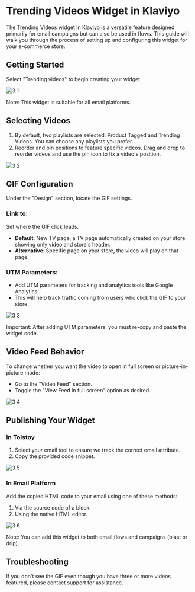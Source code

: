# Trending Videos Widget in Klaviyo

The Trending Videos widget in Klaviyo is a versatile feature designed primarily for email campaigns but can also be used in flows. This guide will walk you through the process of setting up and configuring this widget for your e-commerce store.

## Getting Started

Select "Trending videos" to begin creating your widget.

![3 1](https://github.com/user-attachments/assets/eb700d1f-29ba-49ee-9639-58263d900704)

Note: This widget is suitable for all email platforms.

## Selecting Videos

1. By default, two playlists are selected: Product Tagged and Trending Videos. You can choose any playlists you prefer.
2. Reorder and pin positions to feature specific videos. Drag and drop to reorder videos and use the pin icon to fix a video's position.

![3 2](https://github.com/user-attachments/assets/3d3bc5a9-7b0e-4c04-8fb2-db3466313f5a)

## GIF Configuration

Under the "Design" section, locate the GIF settings.

### Link to:

Set where the GIF click leads.

- **Default**: New TV page, a TV page automatically created on your store showing only video and store's header.
- **Alternative**: Specific page on your store, the video will play on that page.

### UTM Parameters:

- Add UTM parameters for tracking and analytics tools like Google Analytics.
- This will help track traffic coming from users who click the GIF to your store.

![3 3](https://github.com/user-attachments/assets/4137feab-4190-4ddd-80e9-d076150466ab)

Important: After adding UTM parameters, you must re-copy and paste the widget code.

## Video Feed Behavior

To change whether you want the video to open in full screen or picture-in-picture mode:

- Go to the "Video Feed" section.
- Toggle the "View Feed in full screen" option as desired.

![3 4](https://github.com/user-attachments/assets/ccc3d0fa-cb18-4728-a3df-d994f97ce7d6)

## Publishing Your Widget

### In Tolstoy

1. Select your email tool to ensure we track the correct email attribute.
2. Copy the provided code snippet.

![3 5](https://github.com/user-attachments/assets/c73eee9f-3388-445e-96af-0ade4d55cd4d)

### In Email Platform

Add the copied HTML code to your email using one of these methods:

1. Via the source code of a block.
2. Using the native HTML editor.

![3 6](https://github.com/user-attachments/assets/d2e31399-f916-4ee2-a950-06d42e1a313e)

Note: You can add this widget to both email flows and campaigns (blast or drip).

## Troubleshooting

If you don't see the GIF even though you have three or more videos featured, please contact support for assistance.